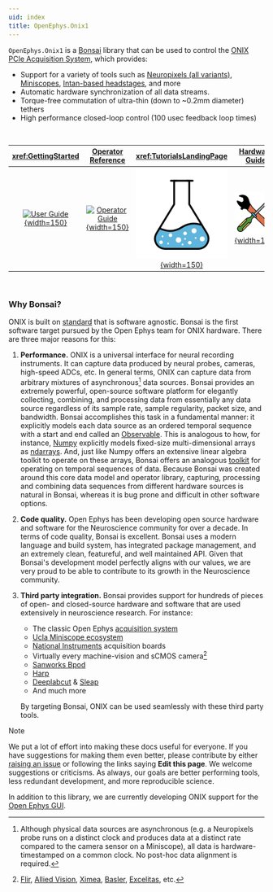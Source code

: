 ```yaml
---
uid: index
title: OpenEphys.Onix1
---
```


`OpenEphys.Onix1` is a [Bonsai](https://bonsai-rx.org/) library that can be used to control the [ONIX PCIe Acquisition System](https://open-ephys.org/onix/oeps-9006), which provides:

* Support for a variety of tools such as [Neuropixels (all
  variants)](https://www.neuropixels.org/),
  [Miniscopes](https://open-ephys.org/miniscope-v4/miniscope-v4), [Intan-based
  headstages](https://open-ephys.org/onix/oeps-7741), and more
* Automatic hardware synchronization of all data streams.
* Torque-free commutation of ultra-thin (down to ~0.2mm diameter) tethers
* High performance closed-loop control (100 usec feedback loop times)

<br>
<div class="quick-links">

| <xref:GettingStarted> | [Operator Reference](xref:OpenEphys.Onix1) | <xref:TutorialsLandingPage> | [Hardware Guide](https://open-ephys.github.io/onix-docs/) |
|:-:|:-:|:-:|:-:|
| [![User Guide](images/running.svg){width=150}](xref:GettingStarted) | [![Operator Guide](images/books.svg){width=150}](xref:OpenEphys.Onix1) | [![Tutorials](images/beaker.svg){width=150}](xref:TutorialsLandingPage) |[![Tutorials](images/screwdriver.svg){width=150}](xref:TutorialsLandingPage)|
</div>
<br>

### Why Bonsai?

ONIX is built on [standard](https://open-ephys.github.io/ONI/) that is software
agnostic. Bonsai is the first software target pursued by the Open Ephys team for
ONIX hardware. There are three major reasons for this:

1. **Performance.** ONIX is a universal interface for neural recording instruments. It
can
   capture data produced by neural probes, cameras, high-speed ADCs, etc. In
   general terms, ONIX can capture data from arbitrary mixtures of
   asynchronous[^1] data sources. Bonsai provides an extremely powerful,
   open-source software platform for elegantly collecting, combining, and
   processing data from essentially any data source regardless of its  sample
   rate, sample regularity, packet size, and bandwidth. Bonsai accomplishes this
   task in a fundamental manner: it explicitly models each data source as an
   ordered temporal sequence with a start and end called an
   [Observable](https://reactivex.io/documentation/observable.html). This is
   analogous to how, for instance,
   [Numpy](https://numpy.org/doc/stable/index.html) explicitly models fixed-size
   multi-dimensional arrays as
   [ndarrays](https://numpy.org/doc/stable/reference/generated/numpy.ndarray.html#numpy.ndarray).
   And, just like Numpy offers an extensive linear algebra toolkit
   to operate on these arrays, Bonsai offers an analogous
   [toolkit](https://reactivex.io/documentation/operators.html)
   for operating on temporal sequences of data. Because Bonsai was created around this core
   data model and operator library, capturing, processing and combining data
   sequences from different hardware sources is natural in Bonsai, whereas it is
   bug prone and difficult in other software options.
1. **Code quality.** Open Ephys has been developing open source hardware and
   software for the Neuroscience community for over a decade. In terms of code
   quality, Bonsai is excellent. Bonsai uses a modern language and build system,
   has integrated package management, and an extremely clean, featureful, and well
   maintained API. Given that Bonsai's development model perfectly aligns with our
   values, we are very proud to be able to contribute to its growth in the
   Neuroscience community.
1. **Third party integration.** Bonsai provides support for
   hundreds of pieces of open- and closed-source hardware and software that are
   used extensively in neuroscience research. For instance:

    - The classic Open Ephys [acquisition system](https://open-ephys.org/acquisition-system)
    - [Ucla Miniscope ecosystem](https://open-ephys.github.io/miniscope-docs/index.html)
    - [National Instruments](https://bonsai-rx.org/daqmx/articles/intro.html) acquisition boards
    - Virtually every machine-vision and sCMOS camera[^2]
    - [Sanworks Bpod](https://sanworks.github.io/Bpod_Wiki/)
    - [Harp](https://harp-tech.org/index.html)
    - [Deeplabcut](https://github.com/bonsai-rx/deeplabcut) & [Sleap](https://github.com/bonsai-rx/sleap)
    - And much more

   By targeting Bonsai, ONIX can be used seamlessly with these third party tools.

> [!NOTE]
> We put a lot of effort into
> making these docs useful for everyone. If you have suggestions for making
> them even better, please contribute by either [raising an
> issue](https://github.com/bonsai-rx/docs/issues) or following the links saying
> **Edit this page**. We welcome suggestions or criticisms. As always, our goals
> are better performing tools, less redundant development, and more reproducible
> science.
>
> In addition to this library, we are currently developing ONIX support for the
[Open Ephys GUI](https://open-ephys.org/gui/). 


[^1]: Although physical data sources are asynchronous (e.g. a Neuropixels probe
runs on a distinct clock and produces data at a distinct rate compared to the
camera sensor on a Miniscope), all data is hardware-timestamped on a common
clock. No post-hoc data alignment is required.

[^2]: [Flir](https://github.com/bonsai-rx/spinnaker), [Allied
Vision](https://github.com/bonsai-rx/vimba),
[Ximea](https://github.com/bonsai-rx/ximea),
[Basler](https://github.com/bonsai-rx/pylon),
[Excelitas](https://github.com/bonsai-rx/pco), etc.